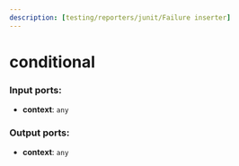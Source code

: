 ```yaml
---
description: [testing/reporters/junit/Failure inserter]
---
```


# conditional

### Input ports:

* __context__: `any`

### Output ports:

* __context__: `any`

